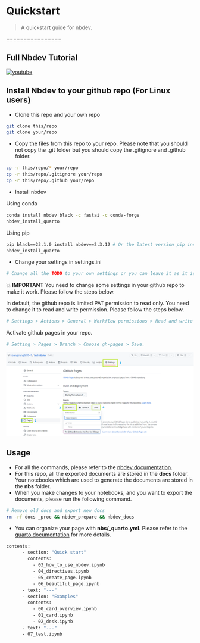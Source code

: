 # Quickstart
> A quickstart guide for nbdev.

================

## Full Nbdev Tutorial
[![youtube](https://i.ytimg.com/vi/l7zS8Ld4_iA/sddefault.jpg)](https://www.youtube.com/watch?v=l7zS8Ld4_iA)

## Install Nbdev to your github repo (For Linux users)
- Clone this repo and your own repo
```bash
git clone this/repo
git clone your/repo
```

- Copy the files from this repo to your repo. Please note that you should not copy the .git folder but you should copy the .gitignore and .github folder.
```bash
cp -r this/repo/* your/repo
cp -r this/repo/.gitignore your/repo
cp -r this/repo/.github your/repo
```

- Install nbdev

Using conda
```bash
conda install nbdev black -c fastai -c conda-forge
nbdev_install_quarto
```
Using pip
```bash
pip black==23.1.0 install nbdev==2.3.12 # Or the latest version pip install -U git+https://github.com/fastai/nbdev.git
nbdev_install_quarto
```

- Change your settings in settings.ini
```bash
# Change all the TODO to your own settings or you can leave it as it is.
```

:collision: **IMPORTANT** You need to change some settings in your github repo to make it work. Please follow the steps below.

In default, the github repo is limited PAT permission to read only. You need to change it to read and write permission. Please follow the steps below.
```bash
# Settings > Actions > General > Workflow permissions > Read and write permission > Save. 
```
Activate github pages in your repo.
```bash
# Setting > Pages > Branch > Choose gh-pages > Save.
```
![active github pages](assets/active_github_pages.png)

## Usage
- For all the commands, please refer to the [nbdev documentation](https://nbdev.fast.ai/).
- For this repo, all the exported documents are stored in the **docs** folder. Your notebooks which are used to generate the documents are stored in the **nbs** folder.
- When you make changes to your notebooks, and you want to export the documents, please run the following command.
```bash
# Remove old docs and export new docs
rm -rf docs _proc && nbdev_prepare && nbdev_docs
```
- You can organize your page with **nbs/_quarto.yml**. Please refer to the [quarto documentation](https://quarto.org/docs/) for more details.
```bash
contents:
      - section: "Quick start"
        contents:
          - 03_how_to_use_nbdev.ipynb
          - 04_directives.ipynb
          - 05_create_page.ipynb
          - 06_beautiful_page.ipynb
      - text: "---"
      - section: "Examples"
        contents:
          - 00_card_overview.ipynb
          - 01_card.ipynb
          - 02_desk.ipynb
      - text: "---"
      - 07_test.ipynb
```